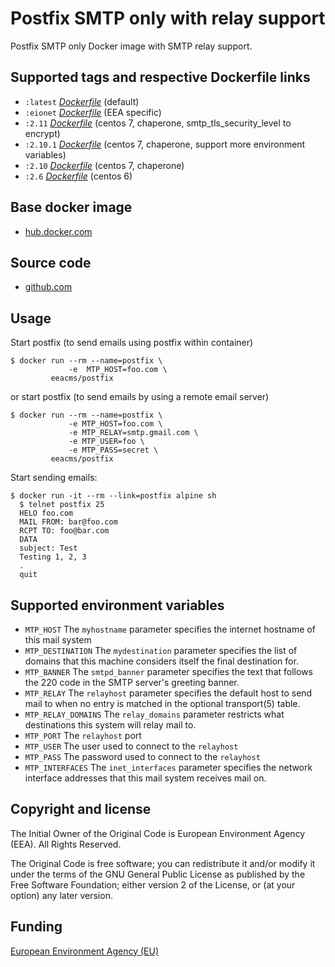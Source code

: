 # Postfix SMTP only with relay support

Postfix SMTP only Docker image with SMTP relay support.

## Supported tags and respective Dockerfile links

  - `:latest` [*Dockerfile*](https://github.com/eea/eea.docker.postfix/blob/master/Dockerfile) (default)
  - `:eionet` [*Dockerfile*](https://github.com/eea/eea.docker.postfix/blob/master/eionet/Dockerfile) (EEA specific)
  - `:2.11` [*Dockerfile*](https://github.com/eea/eea.docker.postfix/blob/2.11/Dockerfile) (centos 7, chaperone, smtp_tls_security_level to encrypt)
  - `:2.10.1` [*Dockerfile*](https://github.com/eea/eea.docker.postfix/blob/2.10.1/Dockerfile) (centos 7, chaperone, support more environment variables)
  - `:2.10` [*Dockerfile*](https://github.com/eea/eea.docker.postfix/blob/2.10/Dockerfile) (centos 7, chaperone)
  - `:2.6` [*Dockerfile*](https://github.com/eea/eea.docker.postfix/blob/2.6/Dockerfile) (centos 6)

## Base docker image

 - [hub.docker.com](https://registry.hub.docker.com/u/eeacms/postfix)

## Source code

  - [github.com](http://github.com/eea/eea.docker.postfix)

## Usage

Start postfix (to send emails using postfix within container)

    $ docker run --rm --name=postfix \
                 -e  MTP_HOST=foo.com \
             eeacms/postfix

or start postfix (to send emails by using a remote email server)

    $ docker run --rm --name=postfix \
                 -e MTP_HOST=foo.com \
                 -e MTP_RELAY=smtp.gmail.com \
                 -e MTP_USER=foo \
                 -e MTP_PASS=secret \
             eeacms/postfix

Start sending emails:

    $ docker run -it --rm --link=postfix alpine sh
      $ telnet postfix 25
      HELO foo.com
      MAIL FROM: bar@foo.com
      RCPT TO: foo@bar.com
      DATA
      subject: Test
      Testing 1, 2, 3
      .
      quit

## Supported environment variables

* `MTP_HOST` The `myhostname` parameter specifies the internet hostname of this mail system
* `MTP_DESTINATION` The `mydestination` parameter specifies the list of domains that this machine considers itself the final destination for.
* `MTP_BANNER` The `smtpd_banner` parameter specifies the text that follows the 220 code in the SMTP server's greeting banner.
* `MTP_RELAY` The `relayhost` parameter specifies the default host to send mail to when no entry is matched in the optional transport(5) table.
* `MTP_RELAY_DOMAINS` The `relay_domains` parameter restricts what destinations this system will relay mail to.
* `MTP_PORT` The `relayhost` port
* `MTP_USER` The user used to connect to the `relayhost`
* `MTP_PASS` The password used to connect to the `relayhost`
* `MTP_INTERFACES` The `inet_interfaces` parameter specifies the network interface addresses that this mail system receives mail on.

## Copyright and license

The Initial Owner of the Original Code is European Environment Agency (EEA).
All Rights Reserved.

The Original Code is free software;
you can redistribute it and/or modify it under the terms of the GNU
General Public License as published by the Free Software Foundation;
either version 2 of the License, or (at your option) any later
version.

## Funding

[European Environment Agency (EU)](http://eea.europa.eu)
